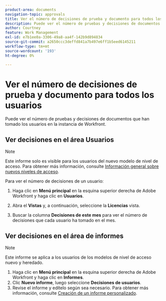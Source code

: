 ```yaml
---
product-area: documents
navigation-topic: approvals
title: Ver el número de decisiones de prueba y documento para todos los usuarios
description: Puede ver el número de pruebas y decisiones de documentos que han tomado los usuarios en la instancia de Workfront.
author: Courtney
feature: Work Management
exl-id: e7b1ee0a-3306-49a8-aa4f-142b9d894834
source-git-commit: a2650ccc3deffd841a7b497e6ff1b5eed6145211
workflow-type: tm+mt
source-wordcount: '193'
ht-degree: 0%

---
```



# Ver el número de decisiones de prueba y documento para todos los usuarios

Puede ver el número de pruebas y decisiones de documentos que han tomado los usuarios en la instancia de Workfront.

## Ver decisiones en el área Usuarios

>[!NOTE]
>
>Este informe solo es visible para los usuarios del nuevo modelo de nivel de acceso. Para obtener más información, consulte [Información general sobre nuevos niveles de acceso](/help/quicksilver/administration-and-setup/add-users/how-access-levels-work/access-level-overview.md).

Para ver el número de decisiones de un usuario:

1. Haga clic en **Menú principal** en la esquina superior derecha de Adobe Workfront y haga clic en **Usuarios**.

1. Abra el **Vistas** y, a continuación, seleccione la **Licencias** vista.

1. Buscar la columna **Decisiones de este mes** para ver el número de decisiones que cada usuario ha tomado en el mes.

## Ver decisiones en el área de informes

>[!NOTE]
>
>Este informe se aplica a los usuarios de los modelos de nivel de acceso nuevo y heredado.

1. Haga clic en **Menú principal** en la esquina superior derecha de Adobe Workfront y haga clic en **Informes**.
1. Clic **Nuevo informe**, luego seleccione **Decisiones de usuarios**.
1. Revise el informe y edítelo según sea necesario. Para obtener más información, consulte [Creación de un informe personalizado](/help/quicksilver/reports-and-dashboards/reports/creating-and-managing-reports/create-custom-report.md).

